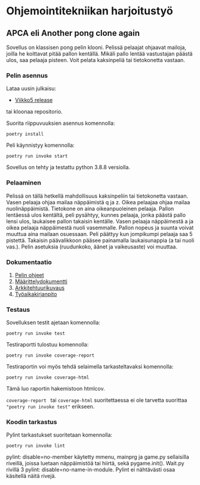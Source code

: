 # Ohjemointitekniikan harjoitustyö

## APCA eli Another pong clone again

Sovellus on klassisen pong pelin klooni. Pelissä pelaajat ohjaavat mailoja, joilla he koittavat pitää pallon kentällä. Mikäli pallo lentää vastustajan päästä ulos, saa pelaaja pisteen. Voit pelata kaksinpeliä tai tietokonetta vastaan. 

### Pelin asennus

Lataa uusin julkaisu: 

 - [Viikko5 release](https://github.com/vulpecula78/ohte_harjoitustyo/releases/tag/Viikko6)
 
tai kloonaa repositorio.

Suorita riippuvuuksien asennus komennolla:

```
poetry install
```

Peli käynnistyy komennolla:

```
poetry run invoke start
```

Sovellus on tehty ja testattu python 3.8.8 versiolla. 

### Pelaaminen
Pelissä on tällä hetkellä mahdollisuus kaksinpeliin tai tietokonetta vastaan. Vasen pelaaja ohjaa mailaa näppäimistä q ja z. Oikea pelaajaa ohjaa mailaa nuolinäppäimistä. Tietokone on aina oikeanpuoleinen pelaaja. Pallon lentäessä ulos kentältä, peli pysähtyy, kunnes pelaaja, jonka päästä pallo lensi ulos, laukaisee pallon takaisin kentälle. Vasen pelaaja näppäimestä a ja oikea pelaaja näppäimestä nuoli vasemmalle. Pallon nopeus ja suunta voivat muuttua aina mailaan osuessaan. Peli päättyy kun jompikumpi pelaaja saa 5 pistettä. Takaisin päävalikkoon pääsee painamalla laukaisunappia (a tai nuoli vas.). Pelin asetuksia (ruudunkoko, äänet ja vaikeusaste) voi muuttaa.

### Dokumentaatio
 1. [Pelin ohjeet](https://github.com/vulpecula78/ohte_harjoitustyo/blob/master/dokumentaatio/ohjeet.md)
 1. [Määrittelydokumentti](https://github.com/vulpecula78/ohte_harjoitustyo/blob/master/dokumentaatio/vaatimusmaarittely.md)
 1. [Arkkitehtuurikuvaus](https://github.com/vulpecula78/ohte_harjoitustyo/blob/master/dokumentaatio/arkkitehtuuri.md)
 1. [Työaikakirjanpito](https://github.com/vulpecula78/ohte_harjoitustyo/blob/master/dokumentaatio/tyoaikakirjanpito.md)

### Testaus

Sovelluksen testit ajetaan komennolla:

```
poetry run invoke test
```

Testiraportti tulostuu komennolla:

```
poetry run invoke coverage-report
```

Testiraportin voi myös tehdä selaimella tarkasteltavaksi komennolla:

```
poetry run invoke coverage-html
```

Tämä luo raportin hakemistoon htmlcov.

```coverage-report ``` tai ```coverage-html``` suoritettaessa ei ole tarvetta suorittaa ```"poetry run invoke test"``` erikseen.

### Koodin tarkastus

 Pylint tarkastukset suoritetaan komennolla:

```
poetry run invoke lint
```

pylint: disable=no-member käytetty mmenu, mainprg ja game.py sellaisilla riveillä, joissa luetaan näppäimistöä tai hiirtä, sekä pygame.init(). Wait.py rivillä 3 pylint: disable=no-name-in-module. Pylint ei nähtävästi osaa käsitellä näitä rivejä.
